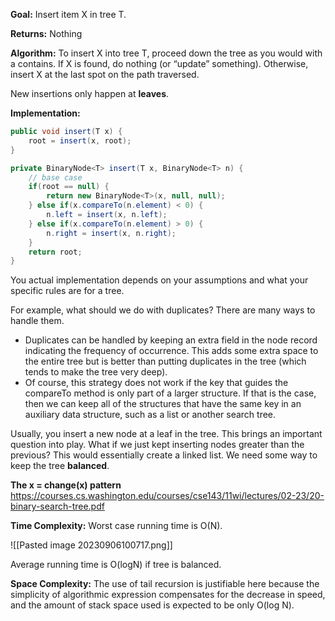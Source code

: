 **Goal:**
Insert item X in tree T.

**Returns:**
Nothing

**Algorithm:**
To insert X into tree T, proceed down the tree as you would with a contains. 
If X is found, do nothing (or “update” something).
Otherwise, insert X at the last spot on the path traversed. 

New insertions only happen at **leaves**.

**Implementation:**
```Java
public void insert(T x) {
	root = insert(x, root);
}

private BinaryNode<T> insert(T x, BinaryNode<T> n) {
	// base case
	if(root == null) {
		return new BinaryNode<T>(x, null, null);
	} else if(x.compareTo(n.element) < 0) {
		n.left = insert(x, n.left);
	} else if(x.compareTo(n.element) > 0) {
		n.right = insert(x, n.right);	
	}
	return root;
}
```

You actual implementation depends on your assumptions and what your specific rules are for a tree.

For example, what should we do with duplicates? There are many ways to handle them. 
- Duplicates can be handled by keeping an extra field in the node record indicating the frequency of occurrence. This adds some extra space to the entire tree but is better than putting duplicates in the tree (which tends to make the tree very deep). 
- Of course, this strategy does not work if the key that guides the compareTo method is only part of a larger structure. If that is the case, then we can keep all of the structures that have the same key in an auxiliary data structure, such as a list or another search tree.

Usually, you insert a new node at a leaf in the tree. 
This brings an important question into play. What if we just kept inserting nodes greater than the previous? This would essentially create a linked list. We need some way to keep the tree **balanced**.

**The x = change(x) pattern**
https://courses.cs.washington.edu/courses/cse143/11wi/lectures/02-23/20-binary-search-tree.pdf

**Time Complexity:**
Worst case running time is O(N).

![[Pasted image 20230906100717.png]]

Average running time is O(logN) if tree is balanced.

**Space Complexity:**
The use of tail recursion is justifiable here because the simplicity of algorithmic expression compensates for the decrease in speed, and the amount of stack space used is expected to be only O(log N). 